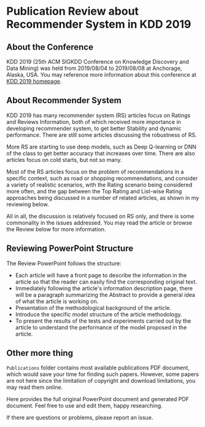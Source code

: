 # Publication Review about Recommender System in KDD 2019
## About the Conference

KDD 2019 (25th ACM SIGKDD Conference on Knowledge Discovery and Data Mining) was held from  2019/08/04 to 2019/08/08 at Anchorage, Alaska, USA. You may reference more information about this conference at [KDD 2019 homepage](https://www.kdd.org/kdd2019/). 

## About Recommender System

KDD 2019 has many recommender system (RS) articles focus on Ratings and Reviews Information, both of which received more importance in developing recommender system, to get better Stability and dynamic performance. There are still some articles discussing the robustness of RS.

More RS are starting to use deep models, such as Deep Q-learning or DNN of the class to get better accuracy that increases over time. There are also articles focus on cold starts, but not so many.

Most of the RS articles focus on the problem of recommendations in a specific context, such as road or shopping recommendations, and consider a variety of realistic scenarios, with the Rating scenario being considered more often, and the gap between the Top Rating and List-wise Rating approaches being discussed in a number of related articles, as shown in my reviewing below.

All in all, the discussion is relatively focused on RS only, and there is some commonality in the issues addressed. You may read the article or browse the Review below for more information.

## Reviewing PowerPoint Structure

The Review PowerPoint follows the structure:

- Each article will have a front page to describe the information in the article so that the reader can easily find the corresponding original text.
- Immediately following the article's information description page, there will be a paragraph summarizing the Abstract to provide a general idea of what the article is working on.
- Presentation of the methodological background of the article.
- Introduce the specific model structure of the article methodology.
- To present the results of the tests and experiments carried out by the article to understand the performance of the model proposed in the article.

## Other more thing

`Publications` folder contains most available publications PDF document, which would save your time for finding such papers. However, some papers are not here since the limitation of copyright and download limitations, you may read them online. 

Here provides the full original PowerPoint document and generated PDF document. Feel free to use and edit them, happy researching. 

If there are questions or problems, please report an issue. 